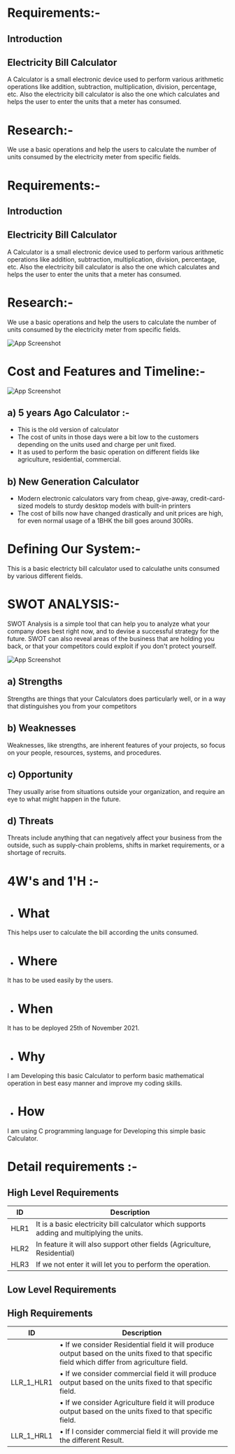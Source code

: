 # Requirements:-

## Introduction

## Electricity Bill Calculator

A Calculator is a small electronic device used to perform various arithmetic operations like addition, subtraction, multiplication, division, percentage, etc. Also the electricity bill calculator is also the one which calculates and helps the user to enter the units that a meter has consumed.

# Research:-

We use a basic operations and help the users to calculate the number of units consumed by the electricity meter from specific fields.



# Requirements:-

## Introduction

## Electricity Bill Calculator

A Calculator is a small electronic device used to perform various arithmetic operations like addition, subtraction, multiplication, division, percentage, etc. Also the electricity bill calculator is also the one which calculates and helps the user to enter the units that a meter has consumed.

# Research:-

We use a basic operations and help the users to calculate the number of units consumed by the electricity meter from specific fields.



![App Screenshot](https://encrypted-tbn0.gstatic.com/images?q=tbn:ANd9GcRStOAg2Z-ORipPCgtJ5fXDbyz2kGm9tqFptI6UylTQK1sezvGZ1gyevG7NCNoC0Bn4PWY&usqp=CAU)

# Cost and Features and Timeline:-

![App Screenshot](https://encrypted-tbn0.gstatic.com/images?q=tbn:ANd9GcRoKfmYZ0v4wn4imgRgailE8HoK9VEDpbotmsgliqTqBehpvDiWVMyKN4w4Z7vTWtf7AoQ&usqp=CAU)

## a)	 5 years Ago Calculator :- 
- This is the old version of calculator 
- The cost of units in those days were a bit low to the customers depending on the units used and charge per unit fixed. 
- It as used to perform the basic operation on different fields like agriculture, residential, commercial.
## b)	 New Generation Calculator 

- Modern electronic calculators vary from cheap, give-away, credit-card-sized models to sturdy desktop models with built-in printers 
- The cost of bills now have changed drastically and unit prices are high, for even normal usage of a 1BHK the bill goes around 300Rs. 

# Defining Our System:-

This is a basic electricty bill calculator used to calculathe units consumed by various different fields.

# SWOT ANALYSIS:-

SWOT Analysis is a simple tool that can help you to analyze what your company does best right now, and to devise a successful strategy for the future. SWOT can also reveal areas of the business that are holding you back, or that your competitors could exploit if you don't protect yourself.

![App Screenshot](https://encrypted-tbn0.gstatic.com/images?q=tbn:ANd9GcR-EHNzbMkObxonPein954wn9zxiAS6MKOUZxzdwMToeirIcwI76O7NygnsjL0uzxPFIP0&usqp=CAU)

## a) Strengths

Strengths are things that your Calculators does particularly well, or in a way that distinguishes you from your competitors

## b) Weaknesses

Weaknesses, like strengths, are inherent features of your projects, so focus on your people, resources, systems, and procedures.

## c) Opportunity

They usually arise from situations outside your organization, and require an eye to what might happen in the future.

## d) Threats

Threats include anything that can negatively affect your business from the outside, such as supply-chain problems, shifts in market requirements, or a shortage of recruits.

# 4W's and 1'H :-

- # What

This helps user to calculate the bill according the units consumed.

- # Where

It has to be used easily by the users. 

- # When

It has to be deployed 25th of November 2021.

- # Why

I am Developing this basic Calculator to perform basic mathematical operation in best easy manner and improve my coding skills.

- # How 

I am using C programming language for Developing this simple basic Calculator.

# Detail requirements :-

## High Level Requirements

| ID             | Description                                                           |
| ----------------- | ------------------------------------------------------------------ |
| HLR1 | It is a basic electricity bill calculator which supports adding and multiplying the units. |
| HLR2 |In feature it will also support other fields (Agriculture, Residential)   |
| HLR3 |If we not enter it will let you to perform the operation.   |

## Low Level Requirements

## High Requirements

| ID             | Description                                                           |
| ----------------- | ------------------------------------------------------------------ |
|           |•	If we consider Residential field it will produce output based on the units fixed to that specific field which differ from agriculture field.|
| LLR_1_HLR1|•	If we consider commercial field it will produce output based on the units fixed to that specific field.                                                                                                                                                  |
|           |•	If we consider Agriculture field it will produce output based on the units fixed to that specific field. |
| LLR_1_HRL1 |•	If I consider commercial field  it will provide me the different Result.|

